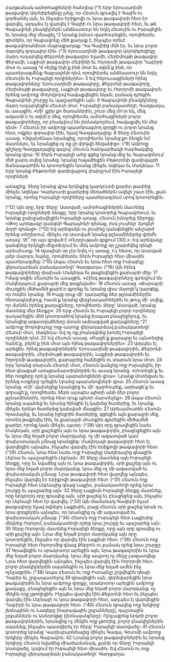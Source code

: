 
Հաղթանակ ամորհացիների հանդեպ
(^1) Երբ Երուսաղեմի թագավոր Ադոնիբեզեկը լսեց, որ Հեսուն գրավել է Գային ու կործանել այն, եւ ինչպես Երիքովի ու
նրա թագավորի հետ էր վարվել, այդպես էլ վարվել է Գայիի ու նրա թագավորի հետ, եւ թե Գաբավոնի բնակիչներն
անձնատուր են եղել Հեսուին ու Իսրայելին եւ նրանց մեջ մնացել,^2 նրանք խիստ զարհուրեցին, որովհետեւ գիտեին, որ
Գաբավոնը մեծ քաղաք է, ինչպես որեւէ թագավորանիստ մայրաքաղաք։ Դա Գայիից մեծ էր, եւ նրա բոլոր մարդիկ
զորավոր էին։
(^3) Երուսաղեմի թագավոր Ադոնիբեզեկը մարդ ուղարկեց Քեբրոնի թագավոր Ելամի, Հերիմութի թագավոր Փերամի,
Լաքիսի թագավոր Հեփիեի եւ Ոդողոմի թագավոր Դաբիրի մոտ ու ասաց.^4 «Ելեք եկե՛ք ինձ մոտ եւ օգնե՛ք ինձ, որ
պատերազմենք Գաբավոնի դեմ, որովհետեւ անձնատուր են եղել Հեսուին եւ Իսրայելի որդիներին»։ 5 Եվ հեբուսացիների
հինգ թագավորները՝ Երուսաղեմի թագավորը, Քեբրոնի թագավորը, Հերիմութի թագավորը, Լաքիսի թագավորը եւ
Ոդողոմի թագավորն իրենց ամբողջ ժողովրդով հավաքվեցին եկան, բանակ դրեցին Գաբավոնի շուրջը եւ պաշարեցին
այն։ 6 Գաբավոնի բնակիչները մարդ ուղարկեցին Հեսուի մոտ՝ Իսրայելի բանակատեղի, Գաղգաղա, եւ ասացին. «Մի՛
լքիր քո ծառաներին, շուտ մեզ մո՛տ եկ, մեզ ազատի՛ր եւ օգնի՛ր մեզ, որովհետեւ ամորհացիների բոլոր թագավորները, որ
բնակվում են լեռնակողմում, հավաքվել են մեր դեմ»։ 7 Հեսուն իր ամբողջ պատերազմող զորքի ու բոլոր նրանց հետ,
ովքեր զորավոր էին, ելավ Գաղգաղայից։ 8 Տերը Հեսուին ասաց. «Չվախենաս նրանցից, որովհետեւ նրանց քո ձեռքն եմ
մատնելու, եւ նրանցից ոչ ոք չի փրկվի ձեզանից»։
(^9) Ամբողջ գիշերը Գաղգաղայից գալով՝ Հեսուն հանկարծակի հարձակվեց նրանց վրա։ 10 Տերն Իսրայելի ահը գցեց
նրանց մեջ եւ Գաբավոնում մեծ ջարդ տվեց նրանց. նրանց հալածեցին Բեթորոնի զառիվայրի ճանապարհին եւ
կոտորեցին նրանց մինչեւ Ազեկա եւ Մակեդա։ 11 Երբ նրանք Բեթորոնի զառիվայրով փախչում էին Իսրայելի որդիների


առաջից, Տերը նրանց վրա երկնքից կարկուտի քարեր թափեց մինչեւ Ազեկա։ Կարկուտի քարերից մեռածներն ավելի
շատ էին, քան նրանք, որոնց Իսրայելի որդիները պատերազմում սրով կոտորեցին։

(^12) Այն օրը, երբ Տերը՝ Աստված, ամորհացիներին մատնեց Իսրայելի որդիների ձեռքը, երբ նրանց կոտորեց
Գաբավոնում, եւ նրանք ջախջախվեցին Իսրայելի առաջ, Հեսուն խնդրեց Տիրոջը.
_«Թող արեգակը կանգնի Գաբավոնի դիմաց,
իսկ լուսինը՝ Ելովնի ձորի դիմաց»։_
(^13) Եվ արեգակն ու լուսինը կանգնեցին անշարժ իրենց տեղերում, մինչեւ որ Աստված նրանց թշնամիներից վրեժն
առավ։ Չէ՞ որ այս գրված է «Ուղղության գրքում
[30]
»։ Եվ արեգակը կանգնեց երկնքի մեջտեղում եւ մեկ ամբողջ օր
չշարժվեց դեպի արեւմուտք։ 14 Այսպիսի օր չէր եղել ո՛չ առաջ, ո՛չ հետո, որ Աստված լսեր մարդու ձայնը, որովհետեւ Տերն
Իսրայելի հետ միասին պատերազմեց։
(^15) Ապա Հեսուն եւ նրա հետ ողջ Իսրայելը վերադարձան բանակատեղի՝ Գաղգաղա։
(^16) Այն հինգ թագավորները փախան Մակեդա եւ թաքնվեցին քարայրի մեջ։ 17 Իմաց տվին Հեսուին եւ ասացին. «Հինգ
թագավորները գտնվում են Մակեդայում, քարայրի մեջ թաքնված»։ 18 Հեսուն ասաց. «Քարայրի մուտքին մեծամեծ
քարե՛ր գլորեք եւ նրանց վրա մարդի՛կ կարգեք, որ հսկեն նրանց։ 19 Բայց դուք մի՛ դադարեք ձեր թշնամիներին
հետապնդելուց, հասե՛ք նրանց վերջնապահներին եւ թույլ մի՛ տվեք, որ մտնեն իրենց քաղաքները, որովհետեւ Տերը՝
Աստված, նրանց մատնեց մեր ձեռքը»։ 20 Երբ Հեսուն եւ Իսրայելի բոլոր որդիները դադարեցին մեծ կոտորածով նրանց
իսպառ բնաջնջելուց, եւ նրանցից ազատվածները մտան ամրացված քաղաքները,^21 ամբողջ ժողովուրդը ողջ-առողջ
վերադարձավ բանակատեղի՝ Հեսուի մոտ, Մակեդա։ Եվ ոչ ոք չհանդգնեց խոսել Իսրայելի որդիների դեմ։ 22 Եվ Հեսուն
ասաց. «Բացե՛ք քարայրը եւ այնտեղից հանե՛ք, բերե՛ք ինձ մոտ այն հինգ թագավորներին»։ 23 Այդպես էլ արեցին. հինգ
թագավորներին՝ Երուսաղեմի թագավորին, Քեբրոնի թագավորին, Հերիմութի թագավորին, Լաքիսի թագավորին եւ
Ոդողոմի թագավորին, քարայրից հանեցին ու տարան նրա մոտ։ 24 Երբ նրանց տարան Հեսուի մոտ, Հեսուն կանչեց ողջ
Իսրայելին, իր հետ գնացած առաջամարտիկներին եւ ասաց նրանց. «Մոտեցե՛ք եւ ձեր ոտքերը դրե՛ք նրանց
պարանոցների վրա»։ Նրանք մոտեցան եւ իրենց ոտքերը դրեցին նրանց պարանոցների վրա։ 25 Հեսուն ասաց նրանց.
«Մի՛ վախեցեք նրանցից եւ մի՛ զարհուրեք, արիացե՛ք եւ զորացե՛ք, որովհետեւ Տերն այսպես պիտի անի ձեր բոլոր
թշնամիներին, որոնց հետ դուք պիտի մարտնչեք»։ 26 Ապա Հեսուն նրանց սպանեց եւ նրանց հինգին էլ կախեց ծառերից,
եւ նրանք մինչեւ երեկո ծառերից կախված մնացին։ 27 Արեւամուտին Հեսուն հրամայեց, եւ նրանց իջեցրին ծառերից,
գցեցին այն քարայրի մեջ, որտեղ թաքնվել էին, եւ քարայրի մուտքին գլորեցին մեծամեծ քարեր, որոնք կան մինչեւ այսօր։
(^28) Այդ օրը գրավեցին նաեւ Մակեդան, սրի քաշեցին այն ու նրա թագավորին, բնաջնջեցին այն եւ նրա մեջ եղած բոլոր
մարդկանց. ոչ մի ազատված կամ փախստական չմնաց նրանցից։ Մակեդայի թագավորի հետ էլ վարվեցին այնպես,
ինչպես վարվել էին Երիքովի թագավորի հետ։
(^29) Հեսուն, նրա հետ նաեւ ողջ Իսրայելը Մակեդայից գնացին Լեբնա եւ պաշարեցին Լեբնան։ 30 Տերը մատնեց այն
Իսրայելի ձեռքը, որը եւ նվաճեց այն ու նրա թագավորին, սրի քաշեց այն ու նրա մեջ եղած բոլոր մարդկանց. նրա մեջ ոչ
մի ազատված եւ փախստական չմնաց։ Նրա թագավորի հետ վարվեց այնպես, ինչպես վարվել էր Երիքովի թագավորի
հետ։
(^31) Հեսուն ողջ Իսրայելի հետ Լեբնայից գնաց Լաքիս, բանակատեղի դրեց նրա շուրջը եւ պաշարեց այն։ 32 Տերը Լաքիսն
Իսրայելի ձեռքը մատնեց, որը երկրորդ օրը գրավեց այն, սրի քաշեց եւ բնաջնջեց այն, ինչպես որ Լեբնայի հետ էր վարվել։
(^33) Այն ժամանակ Գազերի Ելամ թագավորը ելավ օգնելու Լաքիսին, բայց Հեսուն սրի քաշեց նրան ու նրա զորքերին
այնպես, որ նրանցից ոչ մի ազատված եւ փախստական չմնաց։
(^34) Հեսուն ողջ Իսրայելի հետ Լաքիսից մեկնեց Ոդողոմ, բանակատեղի դրեց նրա շուրջը եւ պաշարեց այն։ 35 Տերը
Ոդողոմը մատնեց Իսրայելի ձեռքը, որը այն օրը գրավեց ու սրի քաշեց այն։ Նրա մեջ եղած բոլոր մարդկանց այն օրը
կոտորեցին, ինչպես որ վարվել էին Լաքիսի հետ։
(^36) Հեսուն ողջ Իսրայելի հետ Ոդողոմից գնաց Քեբրոն ու բանակ դրեց նրա շուրջը։ 37 Գրավեցին ու սրակոտոր արեցին
այն, նրա թագավորին եւ նրա մեջ եղած բոլոր մարդկանց. նրա մեջ ապրող ոչ մեկը չազատվեց։ Նրա հետ վարվեցին
այնպես, ինչպես վարվել էին Ոդողոմի հետ. բոլոր բնակիչներին սպանեցին ու նրա մեջ եղած ամեն ինչ ոչնչացրին։
(^38) Ապա Հեսուն եւ ողջ Իսրայելը շրջվեցին դեպի Դաբիր եւ շրջապատելով 39 գրավեցին այն, գերեվարեցին նրա
թագավորին եւ նրա ամբողջ զորքը, սրակոտոր արեցին ամբողջ քաղաքը, բնաջնջեցին այն եւ նրա մեջ եղած բոլոր
մարդկանց. ոչ մեկին ողջ չթողեցին։ Ինչպես վարվել էին Քեբրոնի հետ եւ ինչպես վարվել էին Լեբնայի ու նրա թագավորի
հետ, այդպես էլ վարվեցին Դաբիրի եւ նրա թագավորի հետ։
(^40) Հեսուն գրավեց ողջ երկիրը՝ լեռնայինն ու Նագեբը [հարավային շրջանները], դաշտային շրջաններն ու Ասեդովթը
[լեռնալանջերը]։ Ոչնչացրեց երկրի բոլոր թագավորներին, նրանցից ոչ մեկին ողջ չթողեց, բոլոր բնակիչներին սպանեց,
ինչպես պատվիրել էր Տերը՝ Իսրայելի Աստվածը։ 41 Հեսուն կոտորեց նրանց՝ Կադեսբառնեայից մինչեւ Գազա, Գոսոմի
ամբողջ երկիրը մինչեւ Գաբավոն։ 42 Նրանց բոլոր թագավորներին եւ նրանց երկիրը Հեսուն նվաճեց միաժամանակ, քանի
որ Տերը՝ Իսրայելի Աստվածը, կռվում էր Իսրայելի հետ միասին։
Եվ Հեսուն ու ողջ Իսրայելը վերադարձան բանակատեղի՝ Գաղգաղա։

